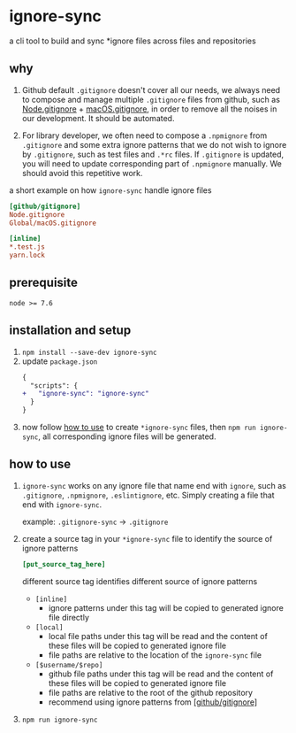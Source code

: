# ignore-sync
a cli tool to build and sync *ignore files across files and repositories

## why
1. Github default `.gitignore` doesn't cover all our needs, we always need to compose and manage multiple `.gitignore` files from github, such as [Node.gitignore](https://github.com/github/gitignore/blob/master/Node.gitignore) + [macOS.gitignore](https://github.com/github/gitignore/blob/master/Global/macOS.gitignore), in order to remove all the noises in our development. It should be automated.

2. For library developer, we often need to compose a `.npmignore` from `.gitignore` and some extra ignore patterns that we do not wish to ignore by `.gitignore`, such as test files and `.*rc` files. If `.gitignore` is updated, you will need to update corresponding part of `.npmignore` manually. We should avoid this repetitive work.

a short example on how `ignore-sync` handle ignore files
```ini
[github/gitignore]
Node.gitignore
Global/macOS.gitignore

[inline]
*.test.js
yarn.lock
```

## prerequisite
`node >= 7.6`

## installation and setup
1. `npm install --save-dev ignore-sync`
2. update `package.json`
    ```diff json
    {
      "scripts": {
    +   "ignore-sync": "ignore-sync"
      }
    }
    ```
3. now follow [how to use](#how-to-use) to create `*ignore-sync` files, then `npm run ignore-sync`, all corresponding ignore files will be generated.

## how to use
1. `ignore-sync` works on any ignore file that name end with `ignore`, such as `.gitignore`, `.npmignore`, `.eslintignore`, etc. Simply creating a file that end with `ignore-sync`.

    example: `.gitignore-sync` -> `.gitignore`

2. create a source tag in your `*ignore-sync` file to identify the source of ignore patterns

    ```ini
    [put_source_tag_here]
    ```

    different source tag identifies different source of ignore patterns

    - `[inline]`
      - ignore patterns under this tag will be copied to generated ignore file directly
    - `[local]`
      - local file paths under this tag will be read and the content of these files will be copied to generated ignore file
      - file paths are relative to the location of the `ignore-sync` file
    - `[$username/$repo]`
      - github file paths under this tag will be read and the content of these files will be copied to generated ignore file
      - file paths are relative to the root of the github repository
      - recommend using ignore patterns from [[github/gitignore]](https://github.com/github/gitignore)

3. `npm run ignore-sync`
